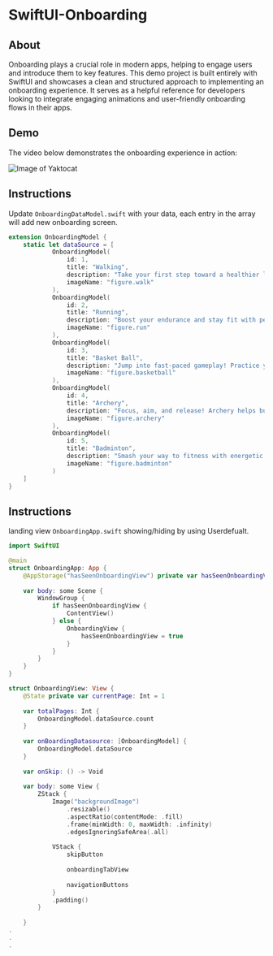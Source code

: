 # SwiftUI-Onboarding

## About
Onboarding plays a crucial role in modern apps, helping to engage users and introduce them to key features. This demo project is built entirely with SwiftUI and showcases a clean and structured approach to implementing an onboarding experience. It serves as a helpful reference for developers looking to integrate engaging animations and user-friendly onboarding flows in their apps.

## Demo
The video below demonstrates the onboarding experience in action:

![Image of Yaktocat](./Gif/onboarding.gif)

## Instructions
Update `OnboardingDataModel.swift` with your data, each entry in the array will add new onboarding screen.

```swift
extension OnboardingModel {
    static let dataSource = [
            OnboardingModel(
                id: 1,
                title: "Walking",
                description: "Take your first step toward a healthier lifestyle. Walking helps improve stamina, mood, and overall well-being.",
                imageName: "figure.walk"
            ),
            OnboardingModel(
                id: 2,
                title: "Running",
                description: "Boost your endurance and stay fit with personalized running plans. Track your pace, distance, and goals.",
                imageName: "figure.run"
            ),
            OnboardingModel(
                id: 3,
                title: "Basket Ball",
                description: "Jump into fast-paced gameplay! Practice your shots, monitor performance, and level up your basketball skills.",
                imageName: "figure.basketball"
            ),
            OnboardingModel(
                id: 4,
                title: "Archery",
                description: "Focus, aim, and release! Archery helps build concentration and precision. Master the skill with guided sessions.",
                imageName: "figure.archery"
            ),
            OnboardingModel(
                id: 5,
                title: "Badminton",
                description: "Smash your way to fitness with energetic badminton drills. Track rallies, improve reaction time, and play like a pro.",
                imageName: "figure.badminton"
            )
    ]
}

```
## Instructions
 landing view `OnboardingApp.swift` showing/hiding by using Userdefualt.

```swift
import SwiftUI

@main
struct OnboardingApp: App {
    @AppStorage("hasSeenOnboardingView") private var hasSeenOnboardingView = false
 
    var body: some Scene {
        WindowGroup {
            if hasSeenOnboardingView {
                ContentView()
            } else {
                OnboardingView {
                    hasSeenOnboardingView = true 
                }
            }
        }
    }
}
```

```swift
struct OnboardingView: View {
    @State private var currentPage: Int = 1
    
    var totalPages: Int {
        OnboardingModel.dataSource.count
    }
    
    var onBoardingDatasource: [OnboardingModel] {
        OnboardingModel.dataSource
    }
    
    var onSkip: () -> Void
    
    var body: some View {
        ZStack {
            Image("backgroundImage")
                .resizable()
                .aspectRatio(contentMode: .fill)
                .frame(minWidth: 0, maxWidth: .infinity)
                .edgesIgnoringSafeArea(.all)
           
            VStack {
                skipButton
                
                onboardingTabView
                
                navigationButtons
            }
            .padding()
        }
        
    }
.
.
.
```
